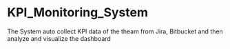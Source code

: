 # KPI_Monitoring_System
The System auto collect KPI data of the theam from Jira, Bitbucket and then analyze and visualize the dashboard
